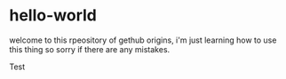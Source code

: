 # hello-world
welcome to this rpeository of gethub origins, i'm just learning how to use this thing so sorry if
there are any mistakes.



Test

